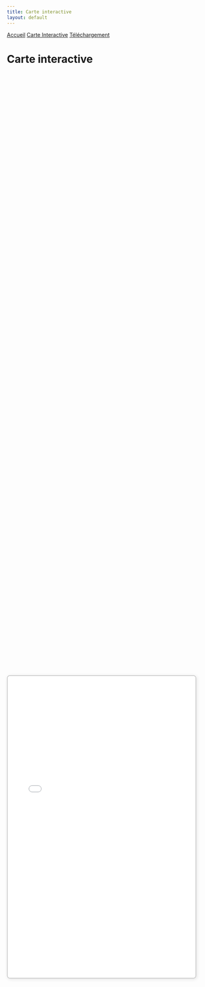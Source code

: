 ```yaml
---
title: Carte interactive
layout: default
---
```


<link rel="stylesheet" href="{{ '/css/style.css' | relative_url }}">

<div class="tab-container">
    <a href="index" class="tab-button">Accueil</a>
    <a href="map" class="tab-button">Carte Interactive</a>
    <a href="downloads" class="tab-button">Téléchargement</a>
</div>

<script>
  document.addEventListener("DOMContentLoaded", function() {
      const tabs = document.querySelectorAll(".tab-button");
      const currentPath = window.location.pathname;

      tabs.forEach(tab => {
          if (tab.getAttribute("href") === currentPath) {
              tab.classList.add("active");
          }
      });
  });
</script>


# Carte interactive

<style>
    /* Conteneur de la carte centré dans la page */
    .map-wrapper {
        display: flex;
        justify-content: center; /* Centre horizontalement */
        align-items: center; /* Centre verticalement */
        height: 100vh; /* Prend toute la hauteur de la fenêtre */
    }

    /* Taille et bordure de la carte */
    .map-container {
        width: 1500px; /* Largeur souhaitée */
        height: 800px; /* Hauteur souhaitée */
        border: 2px solid #ccc; /* Bordure pour encadrer la carte */
        box-shadow: 2px 2px 10px rgba(0, 0, 0, 0.1); /* Ombre pour effet visuel */
        border-radius: 8px; /* Coins arrondis */
        background: #f9f9f9; /* Fond clair */
        overflow: hidden; /* Empêche les débordements */
    }

    /* Style pour l'iframe */
    .map-container iframe {
        width: 100%;
        height: 100%;
        border: none;
    }
</style>

<!-- Conteneur principal pour centrer la carte -->
<div class="map-wrapper">
    <div class="map-container">
        <iframe src="index_map.html"></iframe>
    </div>
</div>

